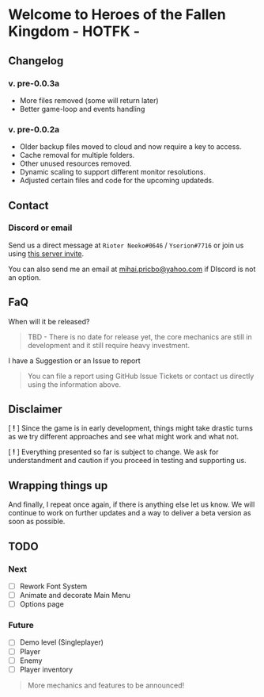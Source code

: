 # Welcome to Heroes of the Fallen Kingdom - HOTFK -

## Changelog
### v. pre-0.0.3a
- More files removed (some will return later)
- Better game-loop and events handling

### v. pre-0.0.2a
- Older backup files moved to cloud and now require a key to access.
- Cache removal for multiple folders.
- Other unused resources removed.
- Dynamic scaling to support different monitor resolutions.
- Adjusted certain files and code for the upcoming updateds.

## Contact
### Discord or email
Send us a direct message at `Rioter Neeko#0646` / `Yserion#7716` or join us using [this server invite](https://discord.gg/J5wDbVjDWc).

You can also send me an email at mihai.pricbo@yahoo.com if DIscord is not an option.

## FaQ
When will it be released?
> TBD - There is no date for release yet, the core mechanics are still in development and it still require heavy investment.

I have a Suggestion or an Issue to report
> You can file a report using GitHub Issue Tickets or contact us directly using the information above.


## Disclaimer
[ **!** ] Since the game is in early development, things might take drastic turns as we try different approaches and see what might work and what not.

[ **!** ] Everything presented so far is subject to change. We ask for understandment and caution if you proceed in testing and supporting us.


## Wrapping things up
And finally, I repeat once again, if there is anything else let us know.
We will continue to work on further updates and a way to deliver a beta version as soon as possible.

## TODO
### Next
- [ ] Rework Font System
- [ ] Animate and decorate Main Menu
- [ ] Options page
### Future
- [ ] Demo level (Singleplayer)
- [ ] Player
- [ ] Enemy
- [ ] Player inventory

> More mechanics and features to be announced!
